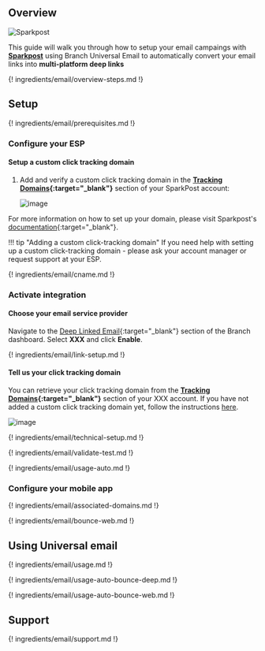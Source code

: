 ## Overview

![Sparkpost](https://branchmetrics.github.io/docs/img/pages/email/sparkpost/sparkpost.png)

This guide will walk you through how to setup your email campaings with **[Sparkpost](https://sparkpost.com)** using Branch Universal Email to automatically convert your email links into **multi-platform deep links**

{! ingredients/email/overview-steps.md !}

## Setup

{! ingredients/email/prerequisites.md !}

### Configure your ESP

#### Setup a custom click tracking domain

1. Add and verify a custom click tracking domain in the **[Tracking Domains](https://app.sparkpost.com/account/tracking-domains){:target="\_blank"}** section of your SparkPost account:

    ![image](/img/pages/email/sparkpost-create-domain.png)

For more information on how to set up your domain, please visit Sparkpost's [documentation](https://www.sparkpost.com/docs/tech-resources/enabling-multiple-custom-tracking-domains/){:target="\_blank"}.

!!! tip "Adding a custom click-tracking domain"
    If you need help with setting up a custom click-tracking domain - please ask your account manager or request support at your ESP.

{! ingredients/email/cname.md !}

### Activate integration

#### Choose your email service provider

Navigate to the [Deep Linked Email](https://dashboard.branch.io/email){:target="\_blank"} section of the Branch dashboard. Select **XXX** and click **Enable**.

{! ingredients/email/link-setup.md !}

#### Tell us your click tracking domain

You can retrieve your click tracking domain from the **[Tracking Domains](https://XXX.com){:target="\_blank"}** section of your XXX account. If you have not added a custom click tracking domain yet, follow the instructions [here](#setup-a-custom-click-tracking-domain). 

![image](/img/pages/email/sparkpost/setup-config.png)

{! ingredients/email/technical-setup.md !}
	
{! ingredients/email/validate-test.md !}

{! ingredients/email/usage-auto.md !}

### Configure your mobile app

{! ingredients/email/associated-domains.md !}

{! ingredients/email/bounce-web.md !}

## Using Universal email

{! ingredients/email/usage.md !}

{! ingredients/email/usage-auto-bounce-deep.md !}

{! ingredients/email/usage-auto-bounce-web.md !}

## Support

{! ingredients/email/support.md !}
